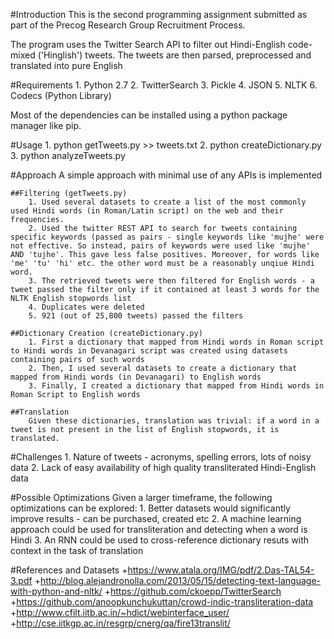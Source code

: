 #Introduction
This is the second programming assignment submitted as part of the Precog Research Group Recruitment Process.

The program uses the Twitter Search API to filter out Hindi-English code-mixed ('Hinglish') tweets. The tweets are then parsed, preprocessed and translated into pure English

#Requirements
	1. Python 2.7
	2. TwitterSearch
	3. Pickle
	4. JSON
	5. NLTK
	6. Codecs (Python Library)

Most of the dependencies can be installed using a python package manager like pip.

#Usage
	1. python getTweets.py >> tweets.txt
	2. python createDictionary.py
	3. python analyzeTweets.py

#Approach
	A simple approach with minimal use of any APIs is implemented

	##Filtering (getTweets.py)
		1. Used several datasets to create a list of the most commonly used Hindi words (in Roman/Latin script) on the web and their frequencies.
		2. Used the twitter REST API to search for tweets containing specific keywords (passed as pairs - single keywords like 'mujhe' were not effective. So instead, pairs of keywords were used like 'mujhe' AND 'tujhe'. This gave less false positives. Moreover, for words like 'me' 'tu' 'hi' etc. the other word must be a reasonably unqiue Hindi word.
		3. The retrieved tweets were then filtered for English words - a tweet passed the filter only if it contained at least 3 words for the NLTK English stopwords list
		4. Duplicates were deleted
		5. 921 (out of 25,800 tweets) passed the filters

	##Dictionary Creation (createDictionary.py)
		1. First a dictionary that mapped from Hindi words in Roman script to Hindi words in Devanagari script was created using datasets containing pairs of such words
		2. Then, I used several datasets to create a dictionary that mapped from Hindi words (in Devanagari) to English words
		3. Finally, I created a dictionary that mapped from Hindi words in Roman Script to English words

	##Translation
		Given these dictionaries, translation was trivial: if a word in a tweet is not present in the list of English stopwords, it is translated.
		
#Challenges
	1. Nature of tweets - acronyms, spelling errors, lots of noisy data
	2. Lack of easy availability of high quality transliterated Hindi-English data

#Possible Optimizations
	Given a larger timeframe, the following optimizations can be explored:
		1. Better datasets would significantly improve results - can be purchased, created etc
		2. A machine learning approach could be used for transliteration and detecting when a word is Hindi
		3. An RNN could be used to cross-reference dictionary resuts with context in the task of translation

#References and Datasets
	+https://www.atala.org/IMG/pdf/2.Das-TAL54-3.pdf
	+http://blog.alejandronolla.com/2013/05/15/detecting-text-language-with-python-and-nltk/
	+https://github.com/ckoepp/TwitterSearch
	+https://github.com/anoopkunchukuttan/crowd-indic-transliteration-data
	+http://www.cfilt.iitb.ac.in/~hdict/webinterface_user/
	+http://cse.iitkgp.ac.in/resgrp/cnerg/qa/fire13translit/
